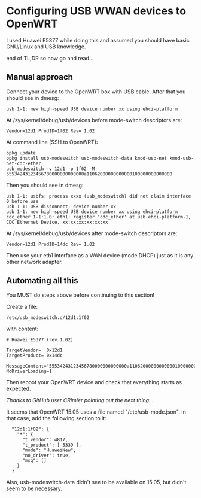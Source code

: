 # Configuring USB WWAN devices to OpenWRT

I used Huawei E5377 while doing this and assumed you should have basic GNU/Linux and USB knowledge.

end of TL;DR so now go and read...

Manual approach
---

Connect your device to the OpenWRT box with USB cable. After that you should see in dmesg:

```
usb 1-1: new high-speed USB device number xx using ehci-platform
```

At /sys/kernel/debug/usb/devices before mode-switch descriptors are:

```
Vendor=12d1 ProdID=1f02 Rev= 1.02
```

At command line (SSH to OpenWRT):

```
opkg update
opkg install usb-modeswitch usb-modeswitch-data kmod-usb-net kmod-usb-net-cdc-ether
usb_modeswitch -v 12d1 -p 1f02 -M 55534243123456780000000000000a11062000000000000100000000000000
```

Then you should see in dmesg:

```
usb 1-1: usbfs: process xxxx (usb_modeswitch) did not claim interface 0 before use
usb 1-1: USB disconnect, device number xx
usb 1-1: new high-speed USB device number xx using ehci-platform
cdc_ether 1-1:1.0: eth1: register 'cdc_ether' at usb-ehci-platform-1, CDC Ethernet Device, xx:xx:xx:xx:xx:xx
```

At /sys/kernel/debug/usb/devices after mode-switch descriptors are:

```
Vendor=12d1 ProdID=14dc Rev= 1.02
```

Then use your eth1 interface as a WAN device (mode DHCP) just as it is any other network adapter.

Automating all this
---

You MUST do steps above before continuing to this section!

Create a file:

```
/etc/usb_modeswitch.d/12d1:1f02
```

with content:

```
# Huawei E5377 (rev.1.02)

TargetVendor=  0x12d1
TargetProduct= 0x14dc

MessageContent="55534243123456780000000000000a11062000000000000100000000000000"
NoDriverLoading=1
```

Then reboot your OpenWRT device and check that everything starts as expected.



*Thanks to GitHub user CRImier pointing out the next thing...*



It seems that OpenWRT 15.05 uses a file named "/etc/usb-mode.json". In that case, add the following section to it:

```
  "12d1:1f02": {
    "*": {
      "t_vendor": 4817,
      "t_product": [ 5339 ],
      "mode": "HuaweiNew",
      "no_driver": true,
      "msg": []
    }
  }
```

Also, usb-modeswitch-data didn't see to be available on 15.05, but didn't seem to be necessary.

